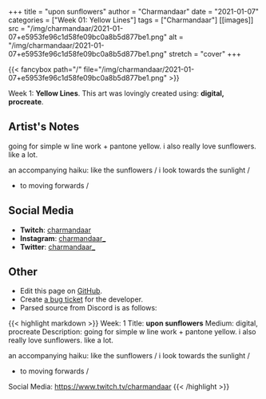 +++
title =       "upon sunflowers"
author =      "Charmandaar"
date =        "2021-01-07"
categories =  ["Week 01: Yellow Lines"]
tags =        ["Charmandaar"]
[[images]]
                      src = "/img/charmandaar/2021-01-07+e5953fe96c1d58fe09bc0a8b5d877be1.png"
                      alt = "/img/charmandaar/2021-01-07+e5953fe96c1d58fe09bc0a8b5d877be1.png"
                      stretch = "cover"
+++


{{< fancybox path="/" file="/img/charmandaar/2021-01-07+e5953fe96c1d58fe09bc0a8b5d877be1.png" >}}


Week 1: **Yellow Lines**. This art was lovingly created using: **digital, procreate**.

## Artist's Notes

going for simple w line work + pantone yellow. i also really love sunflowers. like a lot.

an accompanying haiku:
like the sunflowers / 
i look towards the sunlight / 
- to moving forwards /

## Social Media

- **Twitch**: [charmandaar]()
- **Instagram**: [charmandaar_]()
- **Twitter**: [charmandaar_]()


## Other

- Edit this page on [GitHub](https://github.com/teaminkling/web-refresh/edit/main/blog/content/blog/charmandaar-week-1-4283.md).
- Create [a bug ticket](https://github.com/teaminkling/web-refresh/issues/new?assignees=&labels=bug&template=problem-report.md&title=) for the developer.
- Parsed source from Discord is as follows:

{{< highlight markdown >}}
Week: 1
Title: **upon sunflowers**
Medium: digital, procreate
Description: going for simple w line work + pantone yellow. i also really love sunflowers. like a lot.

an accompanying haiku:
like the sunflowers / 
i look towards the sunlight / 
- to moving forwards /

Social Media: https://www.twitch.tv/charmandaar
{{< /highlight >}}